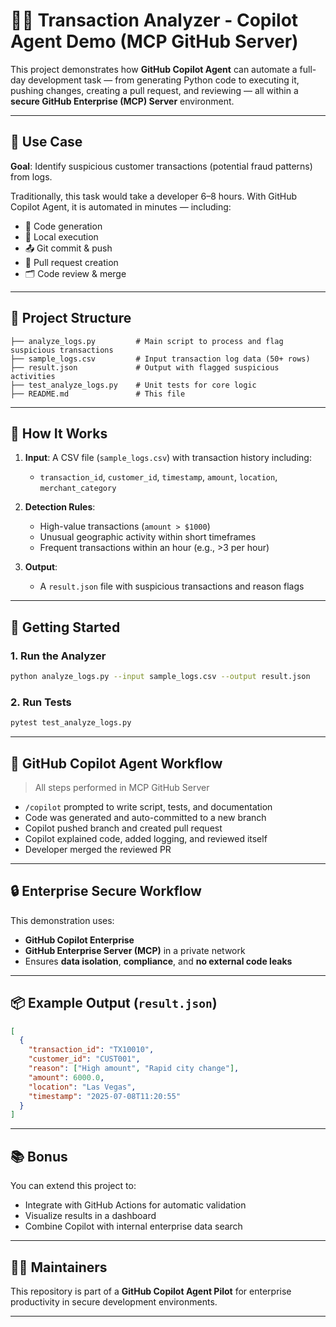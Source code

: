 # 🕵️‍♂️ Transaction Analyzer - Copilot Agent Demo (MCP GitHub Server)

This project demonstrates how **GitHub Copilot Agent** can automate a full-day development task — from generating Python code to executing it, pushing changes, creating a pull request, and reviewing — all within a **secure GitHub Enterprise (MCP) Server** environment.

---

## 🎯 Use Case

**Goal**: Identify suspicious customer transactions (potential fraud patterns) from logs.

Traditionally, this task would take a developer 6–8 hours. With GitHub Copilot Agent, it is automated in minutes — including:

- 🧠 Code generation
- 🧪 Local execution
- 📤 Git commit & push
- 🔁 Pull request creation
- 🗂️ Code review & merge

---

## 📁 Project Structure

```
├── analyze_logs.py         # Main script to process and flag suspicious transactions
├── sample_logs.csv         # Input transaction log data (50+ rows)
├── result.json             # Output with flagged suspicious activities
├── test_analyze_logs.py    # Unit tests for core logic
├── README.md               # This file
```

---

## 🧪 How It Works

1. **Input**: A CSV file (`sample_logs.csv`) with transaction history including:
   - `transaction_id`, `customer_id`, `timestamp`, `amount`, `location`, `merchant_category`

2. **Detection Rules**:
   - High-value transactions (`amount > $1000`)
   - Unusual geographic activity within short timeframes
   - Frequent transactions within an hour (e.g., >3 per hour)

3. **Output**:
   - A `result.json` file with suspicious transactions and reason flags

---

## 🚀 Getting Started

### 1. Run the Analyzer

```bash
python analyze_logs.py --input sample_logs.csv --output result.json
```

### 2. Run Tests

```bash
pytest test_analyze_logs.py
```

---

## 🤖 GitHub Copilot Agent Workflow

> All steps performed in MCP GitHub Server

- `/copilot` prompted to write script, tests, and documentation
- Code was generated and auto-committed to a new branch
- Copilot pushed branch and created pull request
- Copilot explained code, added logging, and reviewed itself
- Developer merged the reviewed PR

---

## 🔒 Enterprise Secure Workflow

This demonstration uses:
- **GitHub Copilot Enterprise**
- **GitHub Enterprise Server (MCP)** in a private network
- Ensures **data isolation**, **compliance**, and **no external code leaks**

---

## 📦 Example Output (`result.json`)

```json
[
  {
    "transaction_id": "TX10010",
    "customer_id": "CUST001",
    "reason": ["High amount", "Rapid city change"],
    "amount": 6000.0,
    "location": "Las Vegas",
    "timestamp": "2025-07-08T11:20:55"
  }
]
```

---

## 📚 Bonus

You can extend this project to:
- Integrate with GitHub Actions for automatic validation
- Visualize results in a dashboard
- Combine Copilot with internal enterprise data search

---

## 🧑‍💼 Maintainers

This repository is part of a **GitHub Copilot Agent Pilot** for enterprise productivity in secure development environments.

---
